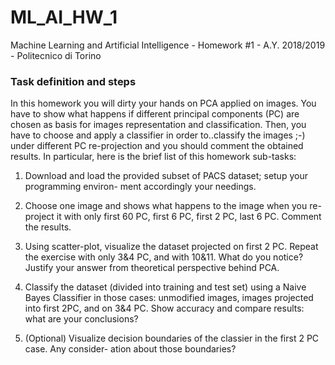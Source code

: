 # ML_AI_HW_1
Machine Learning and Artificial Intelligence - Homework #1 - A.Y. 2018/2019 - Politecnico di Torino

### Task definition and steps<br>
In this homework you will dirty your hands on PCA applied on images. You have to show what
happens if different principal components (PC) are chosen as basis for images representation and
classification. Then, you have to choose and apply a classifier in order to..classify the images ;-)
under different PC re-projection and you should comment the obtained results. In particular, here
is the brief list of this homework sub-tasks:

1. Download and load the provided subset of PACS dataset; setup your programming environ-
ment accordingly your needings.

2. Choose one image and shows what happens to the image when you re-project it with only
first 60 PC, first 6 PC, first 2 PC, last 6 PC. Comment the results.

3. Using scatter-plot, visualize the dataset projected on first 2 PC. Repeat the exercise with
only 3&4 PC, and with 10&11. What do you notice? Justify your answer from theoretical
perspective behind PCA.

4. Classify the dataset (divided into training and test set) using a Naive Bayes Classifier in those
cases: unmodified images, images projected into first 2PC, and on 3&4 PC. Show accuracy
and compare results: what are your conclusions?

5. (Optional) Visualize decision boundaries of the classier in the first 2 PC case. Any consider-
ation about those boundaries?
